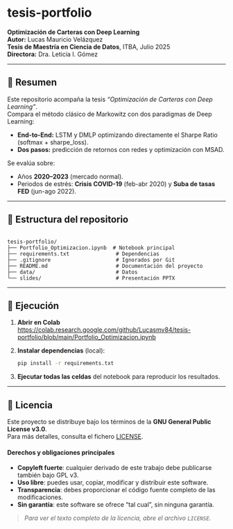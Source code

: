 # tesis-portfolio

**Optimización de Carteras con Deep Learning**  
**Autor:** Lucas Mauricio Velázquez  
**Tesis de Maestría en Ciencia de Datos**, ITBA, Julio 2025  
**Directora:** Dra. Leticia I. Gómez  

---

## 📖 Resumen

Este repositorio acompaña la tesis _“Optimización de Carteras con Deep Learning”_.  
Compara el método clásico de Markowitz con dos paradigmas de Deep Learning:
- **End-to-End:** LSTM y DMLP optimizando directamente el Sharpe Ratio (softmax + sharpe_loss).  
- **Dos pasos:** predicción de retornos con redes y optimización con MSAD.

Se evalúa sobre:  
- Años **2020–2023** (mercado normal).  
- Periodos de estrés: **Crisis COVID-19** (feb-abr 2020) y **Suba de tasas FED** (jun-ago 2022).

---

## 📁 Estructura del repositorio

```text

tesis-portfolio/
├── Portfolio_Optimizacion.ipynb  # Notebook principal
├── requirements.txt               # Dependencias
├── .gitignore                     # Ignorados por Git
├── README.md                      # Documentación del proyecto
├── data/                          # Datos
└── slides/                        # Presentación PPTX
```
---

## 🚀 Ejecución

1. **Abrir en Colab**  
   https://colab.research.google.com/github/Lucasmv84/tesis-portfolio/blob/main/Portfolio_Optimizacion.ipynb  


2. **Instalar dependencias** (local):  
   ```bash
   pip install -r requirements.txt
   ```  

3. **Ejecutar todas las celdas** del notebook para reproducir los resultados. 

---

## 📜 Licencia

Este proyecto se distribuye bajo los términos de la **GNU General Public License v3.0**.  
Para más detalles, consulta el fichero [LICENSE](LICENSE).

#### Derechos y obligaciones principales

- **Copyleft fuerte**: cualquier derivado de este trabajo debe publicarse también bajo GPL v3.  
- **Uso libre**: puedes usar, copiar, modificar y distribuir este software.  
- **Transparencia**: debes proporcionar el código fuente completo de las modificaciones.  
- **Sin garantía**: este software se ofrece “tal cual”, sin ninguna garantía.

> _Para ver el texto completo de la licencia, abre el archivo `LICENSE`._
